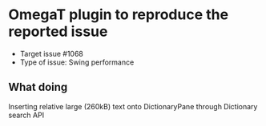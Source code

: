# OmegaT plugin to reproduce the reported issue 

- Target issue #1068
- Type of issue: Swing performance

## What doing

Inserting relative large (260kB) text onto DictionaryPane through Dictionary search API

